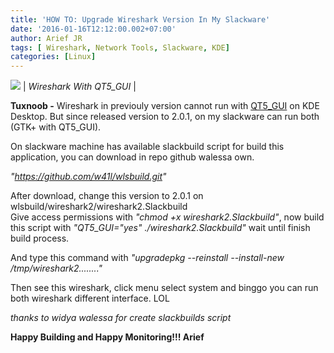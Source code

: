 ```yaml
---
title: 'HOW TO: Upgrade Wireshark Version In My Slackware'
date: '2016-01-16T12:12:00.002+07:00'
author: Arief JR
tags: [ Wireshark, Network Tools, Slackware, KDE]
categories: [Linux]
---
```


![](http://3.bp.blogspot.com/-_NYsnVVACxw/VpnHPAubjZI/AAAAAAAACw4/Cni-2aH6HV0/s1600/Screenshot_20160116_112451.png)
| _Wireshark With QT5_GUI_ |

**Tuxnoob -** Wireshark in previouly version cannot run with [QT5_GUI](https://tuxnoob.com/tags/wireshark) on KDE Desktop. But since released version to 2.0.1, on my slackware can run both (GTK+ with QT5_GUI).  

On slackware machine has available slackbuild script for build this application, you can download in repo github walessa own.  

_"https://github.com/w41l/wlsbuild.git"_  

After download, change this version to 2.0.1 on wlsbuild/wireshark2/wireshark2.Slackbuild  
Give access permissions with _"chmod +x wireshark2.Slackbuild"_, now build this script with _"QT5_GUI="yes" ./wireshark2.Slackbuild"_ wait until finish build process.  

And type this command with _"upgradepkg --reinstall --install-new /tmp/wireshark2........"_  

Then see this wireshark, click menu select system and binggo you can run both wireshark different interface. LOL  

_thanks to widya walessa for create slackbuilds script_  

**Happy Building and Happy Monitoring!!! Arief**